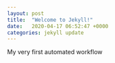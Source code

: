 ```yaml
---
layout: post
title:  "Welcome to Jekyll!"
date:   2020-04-17 06:52:47 +0000
categories: jekyll update
---
```


My very first automated workflow
